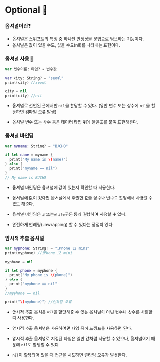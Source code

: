 # Optional 📃

### 옵셔널이란❓

+ 옵셔널은 스위프트의 특징 중 하나인 안정성을 문법으로 담보하는 기능이다.
+ 옵셔널은 값이 있을 수도, 없을 수도(nil)를 나타내는 표현이다.

### 옵셔널 사용 📝

```swift
var 변수이름: 타입? = 변수값

var city: String? = "seoul"
print(city) //seoul

city = nil
print(city) //nil
```

+ 옵셔널로 선언된 곳에서만 `nil`을 할당할 수 있다. (일반 변수 또는 상수에 `nil`을 할당하면 컴파일 오류 발생)

+ 옵셔널 변수 또는 상수 등은 데이터 타입 뒤에 물음표를 붙여 표현해준다.

  

### 옵셔널 바인딩 

```swift
var myname: String? = "BJCHO"

if let name = myname {
  print("My name is \(name)")
} else {
  print("myname == nil")
}
// My name is BJCHO
```

+ 옵셔널 바인딩은 옵셔널에 값이 있는지 확인할 때 사용한다.

+ 옵셔널에 값이 있다면 옵셔널에서 추출한 값을 상수나 변수로 할당해서 사용할 수 있도 해준다.

+ 옵셔널 바인딩은 `if`또는`while`구문 등과 결합하여 사용할 수 있다.

+ 안전하게 언레핑(unwrapping) 할 수 있다는 장점이 있다

  

### 암시적 추출 옵셔널

```swift
var myphone: String! = "iPhone 12 mini"
print(myphone) //iPhone 12 mini

myphone = nil

if let phone = myphone {
  print("My phone is \(phone)")
} else {
  print("myphone == nil")
}
//myphone == nil

print("\(myphone)") //런타임 오류
```

+ 암시적 추출 옵셔은 `nil`을 할당해줄 수 있는 옵셔널이 아닌 변수나 상수를 사용할 때 사용한다.

+ 암시적 추출 옵셔널을 사용하여면 타입 뒤에 느낌표를 사용하면 된다.

+ 암시적 추출 옵셔널로 지정된 타입은 일반 값처럼 사용할 수 있으나, 옵셔널이기 때문에 `nil`도 할당할 수 있다

+ `nil`이 할당되어 있을 때 접근을 시도하면 런타임 오류가 발생한다.




